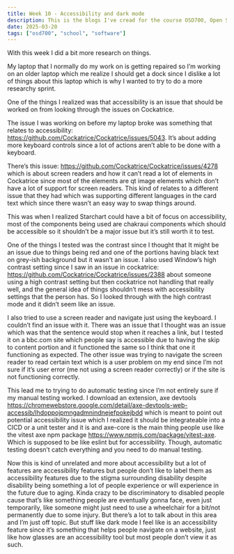 ```yaml
---
title: Week 10 - Accessibility and dark mode
description: This is the blogs I've cread for the course OSD700, Open Source Development 700.
date: 2025-03-20
tags: ["osd700", "school", "software"]
---
```


With this week I did a bit more research on things.

My laptop that I normally do my work on is getting repaired so I’m working on an older laptop which me realize I should get a dock since I dislike a lot of things about this laptop which is why I wanted to try to do a more researchy sprint.

One of the things I realized was that accessibility is an issue that should be worked on from looking through the issues on Cockatrice.

The issue I was working on before my laptop broke was something that relates to accessibility: https://github.com/Cockatrice/Cockatrice/issues/5043. It’s about adding more keyboard controls since a lot of actions aren’t able to be done with a keyboard.

There’s this issue: https://github.com/Cockatrice/Cockatrice/issues/4278 which is about screen readers and how it can’t read a lot of elements in Cockatrice since most of the elements are qt image elements which don’t have a lot of support for screen readers. This kind of relates to a different issue that they had which was supporting different languages in the card text which since there wasn’t an easy way to swap things around.

This was when I realized Starchart could have a bit of focus on accessibility, most of the components being used are chakraui components which should be accessible so it shouldn’t be a major issue but it’s still worth it to test.

One of the things I tested was the contrast since I thought that It might be an issue due to things being red and one of the portions having black text on grey-ish background but it wasn’t an issue. I also used Window’s high contrast setting since I saw in an issue in cockatrice: https://github.com/Cockatrice/Cockatrice/issues/2388 about someone using a high contrast setting but then cockatrice not handling that really well, and the general idea of things shouldn’t mess with accessibility settings that the person has.
So I looked through with the high contrast mode and it didn’t seem like an issue.

I also tried to use a screen reader and navigate just using the keyboard. I couldn’t find an issue with it. There was an issue that I thought was an issue which was that the sentence would stop when it reaches a link, but I tested it on a bbc.com site which people say is accessible due to having the skip to content portion and it functioned the same so I think that one it functioning as expected. The other issue was trying to navigate the screen reader to read certain text which is a user problem on my end since I’m not sure if it’s user error (me not using a screen reader correctly) or if the site is not functioning correctly.

This lead me to trying to do automatic testing since I’m not entirely sure if my manual testing worked. I download an extension, axe devtools https://chromewebstore.google.com/detail/axe-devtools-web-accessib/lhdoppojpmngadmnindnejefpokejbdd which is meant to point out potential accessibility issue which I realized it should be integrateable into a CICD or a unit tester and it is and axe-core is the main thing people use like the vitest axe npm package https://www.npmjs.com/package/vitest-axe. Which is supposed to be like eslint but for accessibility.
Though, automatic testing doesn’t catch everything and you need to do manual testing.

Now this is kind of unrelated and more about accessibility but a lot of features are accessibility features but people don’t like to label them as accessibility features due to the stigma surrounding disability despite disability being something a lot of people experience or will experience in the future due to aging. Kinda crazy to be discriminatory to disabled people cause that’s like something people are eventually gonna face, even just temporarily, like someone might just need to use a wheelchair for a bit/not permanently due to some injury. But there’s a lot to talk about in this area and I’m just off topic. But stuff like dark mode I feel like is an accessibility feature since it’s something that helps people navigate on a website, just like how glasses are an accessibility tool but most people don’t view it as such.
